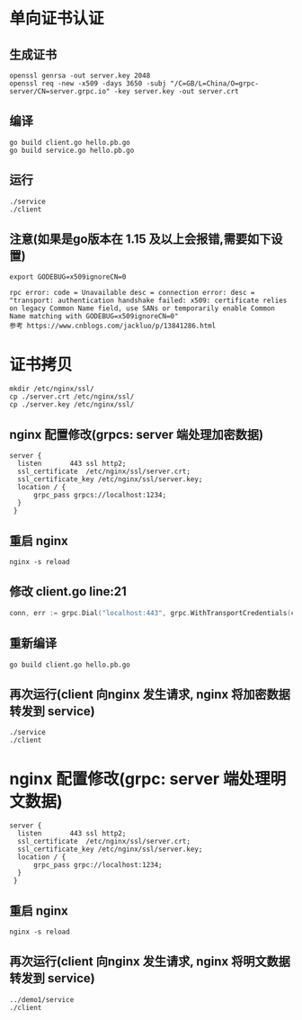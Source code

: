 #  单向证书认证

## 生成证书
```shell script
openssl genrsa -out server.key 2048
openssl req -new -x509 -days 3650 -subj "/C=GB/L=China/O=grpc-server/CN=server.grpc.io" -key server.key -out server.crt
```


## 编译
```shell script
go build client.go hello.pb.go
go build service.go hello.pb.go
````

## 运行
```shell script
./service
./client
```

## 注意(如果是go版本在 1.15 及以上会报错,需要如下设置)
```shell script
export GODEBUG=x509ignoreCN=0
```
```shell script
rpc error: code = Unavailable desc = connection error: desc = "transport: authentication handshake failed: x509: certificate relies on legacy Common Name field, use SANs or temporarily enable Common Name matching with GODEBUG=x509ignoreCN=0"
参考 https://www.cnblogs.com/jackluo/p/13841286.html
```

 # 证书拷贝
 ```shell script
mkdir /etc/nginx/ssl/
cp ./server.crt /etc/nginx/ssl/
cp ./server.key /etc/nginx/ssl/
```
 
 ## nginx 配置修改(grpcs: server 端处理加密数据)
 ```shell script
server {
   listen       443 ssl http2;
   ssl_certificate  /etc/nginx/ssl/server.crt;
   ssl_certificate_key /etc/nginx/ssl/server.key;
   location / {
       grpc_pass grpcs://localhost:1234;
   }
  }
```
## 重启 nginx
```shell script
nginx -s reload
```
## 修改 client.go line:21
```go
conn, err := grpc.Dial("localhost:443", grpc.WithTransportCredentials(creds))
```
## 重新编译
```shell script
go build client.go hello.pb.go
```
## 再次运行(client 向nginx 发生请求, nginx 将加密数据转发到 service)
```shell script
./service
./client
```

 # nginx 配置修改(grpc: server 端处理明文数据)
 ```shell script
server {
   listen       443 ssl http2;
   ssl_certificate  /etc/nginx/ssl/server.crt;
   ssl_certificate_key /etc/nginx/ssl/server.key;
   location / {
       grpc_pass grpc://localhost:1234;
   }
  }
```
## 重启 nginx
```shell script
nginx -s reload
```
## 再次运行(client 向nginx 发生请求, nginx 将明文数据转发到 service)
```shell script
../demo1/service
./client
```
